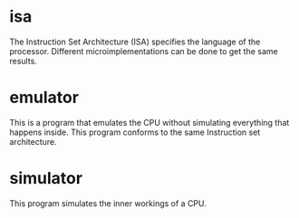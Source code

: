 # isa
The Instruction Set Architecture (ISA) specifies the language of the processor.
Different microimplementations can be done to get the same results.

# emulator
This is a program that emulates the CPU without simulating everything that
happens inside. This program conforms to the same Instruction set architecture.

# simulator
This program simulates the inner workings of a CPU.
